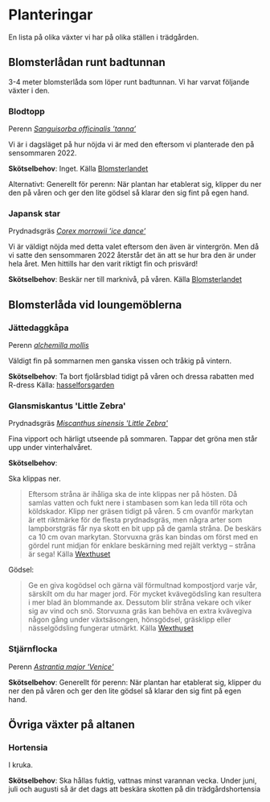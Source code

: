 # Planteringar

En lista på olika växter vi har på olika ställen i trädgården.

## Blomsterlådan runt badtunnan
3-4 meter blomsterlåda som löper runt badtunnan. Vi har varvat följande växter i den.

### Blodtopp
Perenn [_Sanguisorba officinalis ’tanna’_](https://perenner.se/vaxt/sanguisorba-officinalis-tanna-blodtopp/)

Vi är i dagsläget på hur nöjda vi är med den eftersom vi planterade den på sensommaren 2022.

**Skötselbehov**: Inget. Källa [Blomsterlandet](https://www.blomsterlandet.se/produkter/vaxter/utomhus/perenner/hoga-perenner/blodtopp-tanna-12952/)

Alternativt: Generellt för perenn: När plantan har etablerat sig, klipper du ner den på våren och ger den lite gödsel så klarar den sig fint på egen hand. 

### Japansk star
Prydnadsgräs [_Corex morrowii ’ice dance’_](https://perenner.se/vaxt/carex-morrowii-ice-dance-japansk-starr/)

Vi är väldigt nöjda med detta valet eftersom den även är vintergrön. Men då vi satte den sensommaren 2022 återstår det än att se hur bra den är under hela året. Men hittills har den varit riktigt fin och prisvärd!

**Skötselbehov**: Beskär ner till marknivå, på våren. Källa [Blomsterlandet](https://www.blomsterlandet.se/produkter/vaxter/utomhus/perenner/halvhoga-perenner/japansk-starr-ice-dance-19009/)

## Blomsterlåda vid loungemöblerna

### Jättedaggkåpa
Perenn [_alchemilla mollis_](https://www.wexthuset.com//froer-lokar/perenna-vaxter-och-buskar/plantor-knolar-och-rotter-till-perenner/daggkapa-krukodlad-perenn-16)

Väldigt fin på sommarnen men ganska vissen och tråkig på vintern.

**Skötselbehov**: 
Ta bort fjolårsblad tidigt på våren och dressa rabatten med R-dress
Källa: [hasselforsgarden](https://www.hasselforsgarden.se/vaxtbibliotek/jattedaggkapa/)

### Glansmiskantus 'Little Zebra'
Prydnadsgräs [_Miscanthus sinensis 'Little Zebra'_](https://www.wexthuset.com//froer-lokar/perenna-vaxter-och-buskar/prydnadsgras-i-kruka/prydnadsgras-miscanthus-little-zebra-2-liter)

Fina vipport och härligt utseende på sommaren. Tappar det gröna men står upp under vinterhalvåret.

**Skötselbehov**: 

Ska klippas ner.
>Eftersom stråna är ihåliga ska de inte klippas ner på hösten. Då samlas vatten och fukt nere i stambasen som kan leda till röta och köldskador.
Klipp ner gräsen tidigt på våren. 5 cm ovanför markytan är ett riktmärke för de flesta prydnadsgräs, men några arter som lampborstgräs får nya skott en bit upp på de gamla stråna. De beskärs ca 10 cm ovan markytan. Storvuxna gräs kan bindas om först med en gördel runt midjan för enklare beskärning med rejält verktyg – stråna är sega!
Källa [Wexthuset](https://www.wexthuset.com/fakta-och-rad/skotselrad-om-vaxter-i-kruka-och-tradgard/odlingstips-och-skotsel-av-perenna-vaxter/odlingsrad-for-lattskotta-prydnadsgras)

Gödsel: 
> Ge en giva kogödsel och gärna väl förmultnad kompostjord varje vår, särskilt om du har mager jord. För mycket kvävegödsling kan resultera i mer blad än blommande ax. Dessutom blir stråna vekare och viker sig av vind och snö. Storvuxna gräs kan behöva en extra kvävegiva någon gång under växtsäsongen, hönsgödsel, gräsklipp eller nässelgödsling fungerar utmärkt. 
Källa [Wexthuset](https://www.wexthuset.com/fakta-och-rad/skotselrad-om-vaxter-i-kruka-och-tradgard/odlingstips-och-skotsel-av-perenna-vaxter/odlingsrad-for-lattskotta-prydnadsgras)

### Stjärnflocka
Perenn [_Astrantia major 'Venice'_](https://www.wexthuset.com//froer-lokar/perenna-vaxter-och-buskar/plantor-knolar-och-rotter-till-perenner/krukodlad-perenn-stjarnflocka-venice-6-pack)

**Skötselbehov**: 
Generellt för perenn: När plantan har etablerat sig, klipper du ner den på våren och ger den lite gödsel så klarar den sig fint på egen hand. 

## Övriga växter på altanen

### Hortensia
I kruka.

**Skötselbehov**: Ska hållas fuktig, vattnas minst varannan vecka.
Under juni, juli och augusti så är det dags att beskära skotten på din trädgårdshortensia